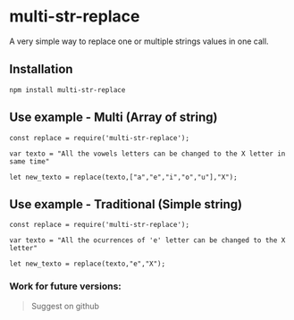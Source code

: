 # multi-str-replace 

A very simple way to replace one or multiple strings values in one call.

## Installation

```
npm install multi-str-replace
```

## Use example - Multi (Array of string)

```
const replace = require('multi-str-replace');

var texto = "All the vowels letters can be changed to the X letter in same time"

let new_texto = replace(texto,["a","e","i","o","u"],"X");
```

## Use example - Traditional (Simple string)

```
const replace = require('multi-str-replace');

var texto = "All the ocurrences of 'e' letter can be changed to the X letter"

let new_texto = replace(texto,"e","X");
```

### Work for future versions: 

> Suggest on github

